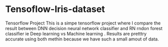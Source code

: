 # Tensoflow-Iris-dataset
Tensorflow Project
This is a simpe tensorflow project where I compare the result between DNN decision neural network classifier 
and RN rndon forest classifier ie Deep learning vs Machine learning . Results are pretttry accurate using both
methin because we have such a small amout of data.
